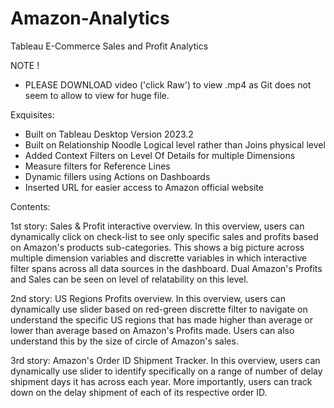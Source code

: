 # Amazon-Analytics
Tableau E-Commerce Sales and Profit Analytics

NOTE !
- PLEASE DOWNLOAD video ('click Raw') to view .mp4 as Git does not seem to allow to view for huge file.

Exquisites:

- Built on Tableau Desktop Version 2023.2
- Built on Relationship Noodle Logical level rather than Joins physical level
- Added Context Filters on Level Of Details for multiple Dimensions
- Measure filters for Reference Lines
- Dynamic fillers using Actions on Dashboards
- Inserted URL for easier access to Amazon official website

Contents:

1st story: Sales & Profit interactive overview. In this overview, users can dynamically click on check-list to see only specific sales and profits based on Amazon's products sub-categories.
           This shows a big picture across multiple dimension variables and discrette variables
           in which interactive filter spans across all data sources in the dashboard. 
           Dual Amazon's Profits and Sales can be seen on level of relatability on this level.

2nd story: US Regions Profits overview. In this overview, users can dynamically use slider based on red-green discrette filter to navigate on understand the specific US regions that has made higher than average
           or lower than average based on Amazon's Profits made. Users can also understand this by the size of circle of Amazon's sales.


3rd story: Amazon's Order ID Shipment Tracker. In this overview, users can dynamically use slider to identify specifically on a range of number of 
          delay shipment days it has across each year. More importantly, users can track down on the delay shipment of each of its respective order ID.


          

